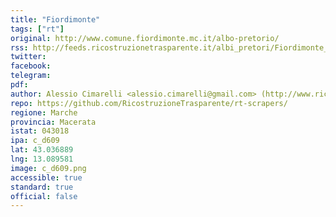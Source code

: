```yaml
---
title: "Fiordimonte"
tags: ["rt"]
original: http://www.comune.fiordimonte.mc.it/albo-pretorio/
rss: http://feeds.ricostruzionetrasparente.it/albi_pretori/Fiordimonte_feed.xml
twitter: 
facebook: 
telegram: 
pdf: 
author: Alessio Cimarelli <alessio.cimarelli@gmail.com> (http://www.ricostruzionetrasparente.it)
repo: https://github.com/RicostruzioneTrasparente/rt-scrapers/
regione: Marche
provincia: Macerata
istat: 043018
ipa: c_d609
lat: 43.036889
lng: 13.089581
image: c_d609.png
accessible: true
standard: true
official: false
---
```

